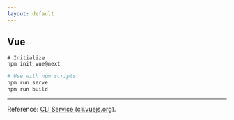 ```yaml
---
layout: default
---
```

## Vue

```shell
# Initialize
npm init vue@next
```

```bash
# Use with npm scripts
npm run serve
npm run build
```

----

Reference: [CLI Service (cli.vuejs.org)](https://cli.vuejs.org/guide/cli-service.html#using-the-binary).
